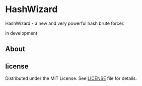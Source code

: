 # HashWizard
HashWizard - a new and very powerful hash brute forcer.

in development

## About 

## license 

Distributed under the MIT License. See [LICENSE](LICENSE) file for details.
